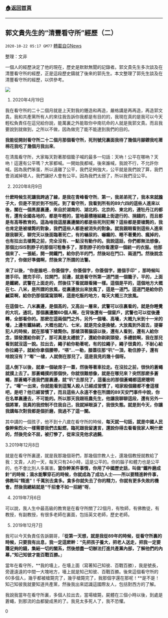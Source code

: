 ###  [:house:返回首頁](https://github.com/ourhimalayas/txt)
---

## 郭文貴先生的“清豐看守所”經歷（二）
`2020-10-22 05:17 GM77` [轉載自GNews](https://gnews.org/zh-hant/439659/)

整理：文非

一個人的經歷決定了他的現在，歷史是默默無聞的記錄者。郭文貴先生多次談及在清豐看守所的經歷，正是這段歷史鑄就了後來的郭先生。本文整理了郭先生談及在清豐看守所的經歷，以供參考。

![]()![](https://gnews-media-offload.s3.amazonaws.com/wp-content/uploads/2020/10/22051300/342-1.png)

1. 2020年4月19日

我在看守所的二十二個月就是上天對我的錘造和再造，嚴格講是再再造，再造郭文貴。我和共產黨所有人的來往我告訴你我都是有目的的，我現在真的是我可以今天輕松負責任在這兒給你說，能萬裏之外能取你中南坑命的人就是我郭文貴。而且我要說到就做到，之所以不做，因為做完了能不能達到我們的目的。

**我能從開封看守所二十二個月那個看守所，死刑號兒裏面我待了幾個月腳鐐我吃著棉花我吃了幾個月我出來**。

在清風看守所，大家每天對著那個籠子喊的最多一句話：天吶！公平在哪吶？天吶！這還有公平嗎？大家都喊。一開始我都喊，後來誰喊，我說不行，不允許你喊。因為我們笨蛋，所以遠離了公平，我們足夠強大，公平就是我們說了算，我們會消滅掉壞人，我們讓好人會有公平。因為我們太弱了，所以我們沒公平。

2. 2020年8月9日

**什麽時候生死讓我跨過了線，是我在青峰看守所**。**第一，我弟弟死了，我本來就膽子大，但是不至於到不怕死。到了看守所，我看到所有的89六四的這些人進來以後，關在一個黑屋裏邊，來自於湖南的、湖北的、北京的、東北的，連牡丹江的都有，還有全國各地的，都是年輕的，當地最積極組織上街遊行的、捐錢的，而且都是有高等教育的。這為啥我這屋裏邊關的都是些死刑犯啊？這些都是要槍斃的，我也肯定是被槍斃的對象，我們這些人都是被消失的對象。就我親眼看到這些人進來跟我聊天，聊完天以後面臨著死亡，有的嚇尿的、嚇癱的、睡不著覺的、瘋掉的，也有拉出去槍斃之前，完全沒有、一點沒有動作的。我說這話，你們都無法想像，那個比ISIS割脖子的那個可粗魯多了，那割脖子的你看還穿一個統一的衣服。他那個來了、一張紙，開一開鐵門，給你扔半的門，然後站在門口、兩道門。然後說念完了，你做好準備啊，然後來了所謂的法警。**

**來了以後，“你是誰吧…你簽個字，你簽個字，你簽個字，摁個手印” ，那時候叫摁手印。摁完手印，拉開門，前邊，就是看守所第一道門是一個籠子，平的，上面是鐵網，武警在上面走的，然後往下看就跟看豬一樣。這個是平的，這個地方大概在七、八米，是所謂的放風，從裏邊放出來放風了，這是一道門。這道門是給你扔鹹菜啊，給你扔那個窩窩頭啊，這是吃飯的地方，每天大概三次放風。**

**在這個七、八米裏邊，是個高的，又高出一層來，武警可以往裏看的，就是你睡覺的大坑，通坑，那個裏邊關60個人啊，在背後還有一個窗戶，武警也可以從後邊轉，全部看你的。那麽在這兩個門之外，另外一個墻、高墻，大概九米到十一米的墻，上邊有鐵絲網，大概也就六、七米，就是完全是換號，大放風到外面去，提審犯人的時候，就在那墻下槍斃你。那槍頂著腦袋以後，還有人看到，還有人給你念，頭發還給你剃了，那可真是太禮貌了，還給你剃剃頭發，多禮貌啊，我在那兒看到就沒這一說。拉出去，繩子給你勒著呢，有的拉繩子，繩子很貴的，不耐心給你拉繩子，就給你拿個腰帶，“哢”…一勒，膝蓋往那“叭”一頂，勒住脖子，還有啥說沒有？“嘭”一槍，人就倒在那兒了。這是我見的幾十個呀。**

**這人倒下以後，就拿一個破席子一蓋，然後等著車拉走。在沒拉之前，很快的蒼蠅就撲上去了。那蒼蠅撲的那個快，你就很難想像，就是在哪兒來？突然那麽多蒼蠅，那蒼蠅不進我們屋裏邊，就“叭”去那兒了，這養出的那個蒼蠅都這麽聰明了。“嘩”一出來，你就能看到這幫人殺人已經成習慣了，咱家殺個雞都不會這樣吧，是吧？他已經習慣了，而且這些人永遠不會在所謂的89天安門事件中說，你在名單裏邊去，不可能的。所以那天我跟班農先生，他讓我聊聊這段，還有另外一個將軍，我真的我控制不住我自己，我就掉眼淚了，我很失態。就是到今天，你讓我講每次對我都是個折磨，我過不了這一關。**

其中講的一個孩子，他不到十八歲在看守所的時候，**每天就一句話，就是中國人民像幹柴烈火一樣需要我們去點燃，臨死跟我留遺言，還說你得去看看我家人啊什麽的，然後完全不屈，被打慘了，從來沒見他求過饒**。

3.2019年12月8日

就是在看守所裏邊，就是我那幾個哥們，那幾個宗教人士，還幾個教授就教給了我：文貴，人的一天，每天只有24小時，這是公平的。你的腦子和體力也是公平的，也不會比別人多厲害。**當你幹某件事情，你用了中國歷史話，叫做“鐵杵磨成針”的時候；滴水能擊穿石的時候，你就成為了成功人士——所以要精進幹件事，佛教叫“精進”！千萬別去貪多。貪多你就失去了你的精力，你就有更多失敗的機會。然後我總結就是“千招會不如一招絕”呀**。

4. 2019年7月6日

可以說，我人生中最高級的教育是在看守所關了22個月，有牧師，有佛教徒，有教授，有副教授，有很多老師在裏面，包括英文老師，歷史老師。

5. 2019年12月7日

我可以今天負責任告訴鋼哥，「**從第一天想，就是我從89年的時候，從看守所裏的時候，只要我有出息，我一定這麽幹：“先把孩子養大，把老人送走，把我一定要賺足夠的錢，集結一切的關系，然後想盡一切辦法打進共產黨內部，了解他們的內幕，”知己知彼才能百戰百勝。**」

當年在看守所，**我的墻上，在墻上面（寫著知己知彼、百戰百勝），我是號長，旁邊遠遠的中間一大塊地方，墻上就是知己知彼、百戰百勝。後來這個看守所的60多個人，幾乎都被槍斃完了，幾乎槍斃完了，我那個字還在那呢！**是不是！知己知彼我就要知道共產黨，然後我出來認識這國際友人，包括對西方的了解。

我說我當年在看守所裏，多個人拉出去，當場槍斃，屍體在三個小時以後，到處是蒼蠅，到那流的血都變成黑的了。我見太多死人了，我不恐懼。

0
